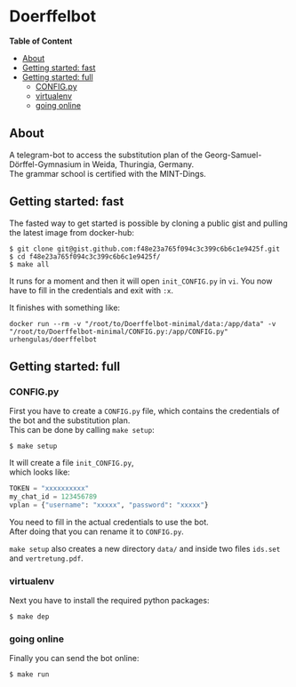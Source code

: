 # Doerffelbot

**Table of Content**
- [About](#about)
- [Getting started: fast](#getting-started-fast)
- [Getting started: full](#getting-started-full)
  - [CONFIG.py](#configpy)
  - [virtualenv](#virtualenv)
  - [going online](#going-online)

## About
A telegram-bot to access the substitution plan of the Georg-Samuel-Dörffel-Gymnasium in Weida, Thuringia, Germany.  
The grammar school is certified with the MINT-Dings.

## Getting started: fast
The fasted way to get started is possible by cloning a public gist and pulling the latest image from docker-hub:

```shell
$ git clone git@gist.github.com:f48e23a765f094c3c399c6b6c1e9425f.git
$ cd f48e23a765f094c3c399c6b6c1e9425f/
$ make all
```
It runs for a moment and then it will open `init_CONFIG.py` in `vi`. You now have to fill in the credentials and exit with `:x`.

It finishes with something like:

```
docker run --rm -v "/root/to/Doerffelbot-minimal/data:/app/data" -v "/root/to/Doerffelbot-minimal/CONFIG.py:/app/CONFIG.py" urhengulas/doerffelbot
```

## Getting started: full

### CONFIG.py
First you have to create a `CONFIG.py` file, which contains the credentials of the bot and the substitution plan.  
This can be done by calling `make setup`:

```shell
$ make setup
```

It will create a file `init_CONFIG.py`,  
which looks like:

```python
TOKEN = "xxxxxxxxxx"
my_chat_id = 123456789
vplan = {"username": "xxxxx", "password": "xxxxx"}
```

You need to fill in the actual credentials to use the bot.  
After doing that you can rename it to `CONFIG.py`.

`make setup` also creates a new directory `data/` and inside two files `ids.set` and `vertretung.pdf`.

### virtualenv
Next you have to install the required python packages:
```shell
$ make dep
```
### going online
Finally you can send the bot online:
```shell
$ make run
```
